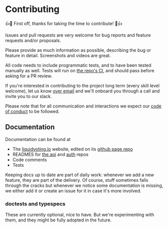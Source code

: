 # Contributing

👍🎉 First off, thanks for taking the time to contribute! 🎉👍

Issues and pull requests are very welcome for bug reports and feature requests and/or proposals.

Please provide as much information as possible, describing the bug or feature in detail. Screenshots and videos are great.

All code needs to include programmatic tests, and to have been tested manually as well. Tests will run on [the repo's CI](https://github.com/liquidvotingio/api/actions), and should pass before asking for a PR review.

If you're interested in contributing to the project long term (every skill level welcome), let us know [over email](mailto:oli.azevedo.barnes@gmail.com)  and we'll onboard you through a call and invite you to our slack.

Please note that for all communication and interactions we expect our [code of conduct](CODE_OF_CONDUCT.md) to be followed.

## Documentation

Documentation can be found at

- The [liquidvoting.io](https://liquidvoting.io) website, edited on its [github page repo](https://github.com/liquidvotingio/liquidvotingio.github.io)
- READMES for [the api](https://github.com/liquidvotingio/api) and [auth](https://github.com/liquidvotingio/auth) repos
- Code comments
- Tests

Keeping docs up to date are part of daily work: whenever we add a new feature, they are part of the delivery. Of course, stuff sometimes falls through the cracks but whenever we notice some documentation is missing, we either add it or create an issue for it in case it's more involved.

### doctests and typespecs

These are currently optional, nice to have. But we're experimenting with them, and they might be fully adopted in the future.
